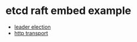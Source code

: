 # etcd raft embed example

- [leader election](./leader-election)
- [http transport](./http-transport)
